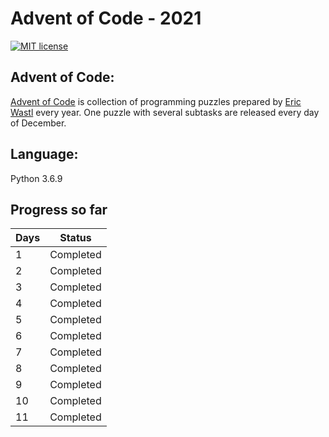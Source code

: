 # Advent of Code - 2021

[![MIT license](https://img.shields.io/badge/License-MIT-blue.svg)](https://opensource.org/licenses/MIT)


## Advent of Code:
[Advent of Code](http://adventofcode.com) is collection of programming puzzles prepared by [Eric Wastl](https://twitter.com/ericwastl) every year. One puzzle with several subtasks are released every day of December. 

## Language:
Python 3.6.9

## Progress so far

| Days | Status |               
| --- | --- |		 
| 1 | Completed |
| 2 | Completed |
| 3 | Completed |
| 4 | Completed |
| 5 | Completed |
| 6 | Completed |
| 7 | Completed |
| 8 | Completed |
| 9 | Completed |
| 10| Completed |
| 11| Completed |
